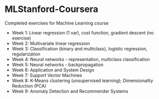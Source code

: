 # MLStanford-Coursera
Completed exercises for Machine Learning course

+ Week 1: Linear regression (1 var), cost function, gradient descent (no exercise)
+ Week 2: Multivariate linear regression
+ Week 3: Classification (binary and multiclass), logistic regression, regularization
+ Week 4: Neural networks - representation, multiclass classification
+ Week 5: Neural networks - backpropagation
+ Week 6: Application and System Design
+ Week 7: Support Vector Machines
+ Week 8: K-Means clustering (unsupervised learning); Dimensionality Reduction (PCA)
+ Week 9: Anomaly Detection and Recommender Systems
